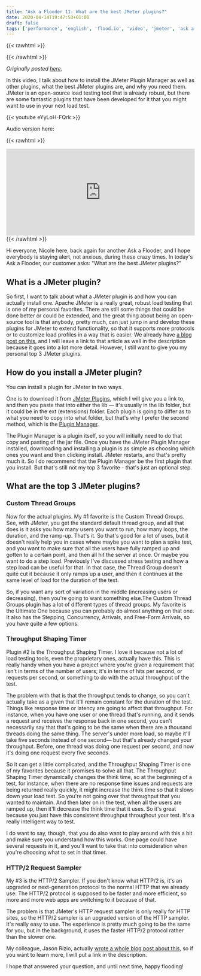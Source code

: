 ```yaml
---
title: "Ask a Flooder 11: What are the best JMeter plugins?"
date: 2020-04-14T19:47:53+01:00
draft: false
tags: ['performance', 'english', 'flood.io', 'video', 'jmeter', 'ask a flooder']
---
```


{{< rawhtml >}}
<link rel="canonical" href="https://www.flood.io/blog/ask-a-flooder-11-what-are-the-best-jmeter-plugins">
{{< /rawhtml >}}

_Originally posted [here](https://www.flood.io/blog/ask-a-flooder-11-what-are-the-best-jmeter-plugins)._

In this video, I talk about how to install the JMeter Plugin Manager as well as other plugins, what the best JMeter plugins are, and why you need them. JMeter is an open-source load testing tool that is already robust, but there are some fantastic plugins that have been developed for it that you might want to use in your next load test.

{{< youtube eYyLoH-FQrk >}}

Audio version here:

{{< rawhtml >}}
<iframe src="https://open.spotify.com/embed-podcast/episode/36GUgvf17bRwmJxg8CNkvy" width="100%" height="232" frameborder="0" allowtransparency="true" allow="encrypted-media"></iframe>
{{< /rawhtml >}}

Hi everyone, Nicole here, back again for another Ask a Flooder, and I hope everybody is staying alert, not anxious, during these crazy times. In today's Ask a Flooder, our customer asks: "What are the best JMeter plugins?"

## What is a JMeter plugin?
So first, I want to talk about what a JMeter plugin is and how you can actually install one. Apache JMeter is a really great, robust load testing that is one of my personal favorites. There are still some things that could be done better or could be extended, and the great thing about being an open-source tool is that anybody, pretty much, can just jump in and develop these plugins for JMeter to extend functionality, so that it supports more protocols or to customize load profiles in a way that is easier. We already have [a blog post on this](https://flood.io/blog/jmeter-plugins-the-top-10-plugins-and-how-they-help), and I will leave a link to that article as well in the description because it goes into a lot more detail. However, I still want to give you my personal top 3 JMeter plugins.

## How do you install a JMeter plugin?

You can install a plugin for JMeter in two ways.

One is to download it from [JMeter Plugins](https://jmeter-plugins.org/), which I will give you a link to, and then you paste that into either the lib — it's usually in the lib folder, but it could be in the ext (extensions) folder. Each plugin is going to differ as to what you need to copy into what folder, but that's why I prefer the second method, which is the [Plugin Manager](https://jmeter-plugins.org/wiki/PluginsManager/).

The Plugin Manager is a plugin itself, so you will initially need to do that copy and pasting of the jar file. Once you have the JMeter Plugin Manager installed, downloading and installing a plugin is as simple as choosing which ones you want and then clicking install. JMeter restarts, and that's pretty much it. So I do recommend that the Plugin Manager be the first plugin that you install. But that's still not my top 3 favorite - that's just an optional step.

## What are the top 3 JMeter plugins?

### Custom Thread Groups
Now for the actual plugins. My #1 favorite is the Custom Thread Groups. See, with JMeter, you get the standard default thread group, and all that does is it asks you how many users you want to run, how many loops, the duration, and the ramp-up. That's it. So that's good for a lot of uses, but it doesn't really help you in cases where maybe you want to plan a spike test, and you want to make sure that all the users have fully ramped up and gotten to a certain point, and then all hit the server at once. Or maybe you want to do a step load. Previously I've discussed stress testing and how a step load can be useful for that. In that case, the Thread Group doesn't quite cut it because it only ramps up a user, and then it continues at the same level of load for the duration of the test.

So, if you want any sort of variation in the middle (increasing users or decreasing), then you're going to want something else.The Custom Thread Groups plugin has a lot of different types of thread groups. My favorite is the Ultimate One because you can probably do almost anything on that one. It also has the Stepping, Concurrency, Arrivals, and Free-Form Arrivals, so you have quite a few options.

### Throughput Shaping Timer
Plugin #2 is the Throughput Shaping Timer. I love it because not a lot of load testing tools, even the proprietary ones, actually have this. This is really handy when you have a project where you're given a requirement that isn't in terms of the number of users; it's in terms of hits per second, or requests per second, or something to do with the actual throughput of the test.

The problem with that is that the throughput tends to change, so you can't actually take as a given that it'll remain constant for the duration of the test. Things like response time or latency are going to affect that throughput. For instance, when you have one user or one thread that's running, and it sends a request and receives the response back in one second, you can't necessarily say that that's going to be the same when there are a thousand threads doing the same thing. The server's under more load, so maybe it'll take five seconds instead of one second— but that's already changed your throughput. Before, one thread was doing one request per second, and now it's doing one request every five seconds.

So it can get a little complicated, and the Throughput Shaping Timer is one of my favorites because it promises to solve all that. The Throughput Shaping Timer dynamically changes the think time, so at the beginning of a test, for instance, when there are no response time issues and requests are being returned really quickly, it might increase the think time so that it slows down your load test. So you're not going over that throughput that you wanted to maintain. And then later on in the test, when all the users are ramped up, then it'll decrease the think time that it uses. So it's great because you just have this consistent throughput throughout your test. It's a really intelligent way to test.

I do want to say, though, that you do also want to play around with this a bit and make sure you understand how this works. One page could have several requests in it, and you'll want to take that into consideration when you're choosing what to set in that timer.

### HTTP/2 Request Sampler

My #3 is the HTTP/2 Sampler. If you don't know what HTTP/2 is, it's an upgraded or next-generation protocol to the normal HTTP that we already use. The HTTP/2 protocol is supposed to be faster and more efficient, so more and more web apps are switching to it because of that.

The problem is that JMeter's HTTP request sampler is only really for HTTP sites, so the HTTP/2 sampler is an upgraded version of the HTTP sampler. It's really easy to use. The experience is pretty much going to be the same for you, but in the background, it uses the faster HTTP/2 protocol rather than the slower one.

My colleague, Jason Rizio, actually [wrote a whole blog post about this](https://flood.io/blog/jmeter-tutorial-http2-test), so if you want to learn more, I will put a link in the description.

I hope that answered your question, and until next time, happy flooding!